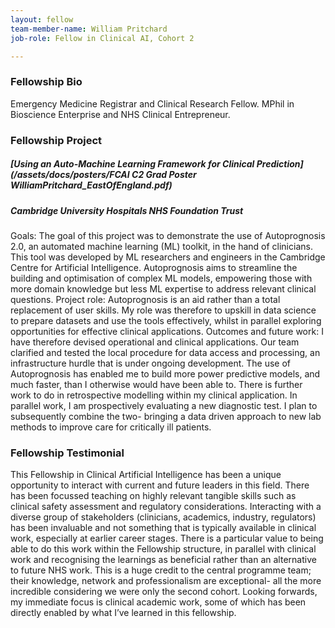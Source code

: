 ```yaml
---
layout: fellow
team-member-name: William Pritchard
job-role: Fellow in Clinical AI, Cohort 2

---
```


### Fellowship Bio
Emergency Medicine Registrar and Clinical Research Fellow. MPhil in Bioscience Enterprise and NHS Clinical Entrepreneur.


### Fellowship Project
##### _[Using an Auto-Machine Learning Framework for Clinical Prediction](/assets/docs/posters/FCAI C2 Grad Poster WilliamPritchard_EastOfEngland.pdf)_
##### Cambridge University Hospitals NHS Foundation Trust

Goals: The goal of this project was to demonstrate the use of Autoprognosis 2.0, an automated machine learning (ML) toolkit, in the hand of clinicians. This tool was developed by ML researchers and engineers in the Cambridge Centre for Artificial Intelligence. Autoprognosis aims to streamline the building and optimisation of complex ML models, empowering those with more domain knowledge but less ML expertise to address relevant clinical questions.  Project role: Autoprognosis is an aid rather than a total replacement of user skills. My role was therefore to upskill in data science to prepare datasets and use the tools effectively, whilst in parallel exploring opportunities for effective clinical applications.  Outcomes and future work: I have therefore devised operational and clinical applications. Our team clarified and tested the local procedure for data access and processing, an infrastructure hurdle that is under ongoing development. The use of Autoprognosis has enabled me to build more power predictive models, and much faster, than I otherwise would have been able to. There is further work to do in retrospective modelling within my clinical application. In parallel work, I am prospectively evaluating a new diagnostic test. I plan to subsequently combine the two- bringing a data driven approach to new lab methods to improve care for critically ill patients.

### Fellowship Testimonial
This Fellowship in Clinical Artificial Intelligence has been a unique opportunity to interact with current and future leaders in this field. There has been focussed teaching on highly relevant tangible skills such as clinical safety assessment and regulatory considerations. Interacting with a diverse group of stakeholders (clinicians, academics, industry, regulators) has been invaluable and not something that is typically available in clinical work, especially at earlier career stages.  There is a particular value to being able to do this work within the Fellowship structure, in parallel with clinical work and recognising the learnings as beneficial rather than an alternative to future NHS work. This is a huge credit to the central programme team; their knowledge, network and professionalism are exceptional- all the more incredible considering we were only the second cohort.  Looking forwards, my immediate focus is clinical academic work, some of which has been directly enabled by what I’ve learned in this fellowship.

